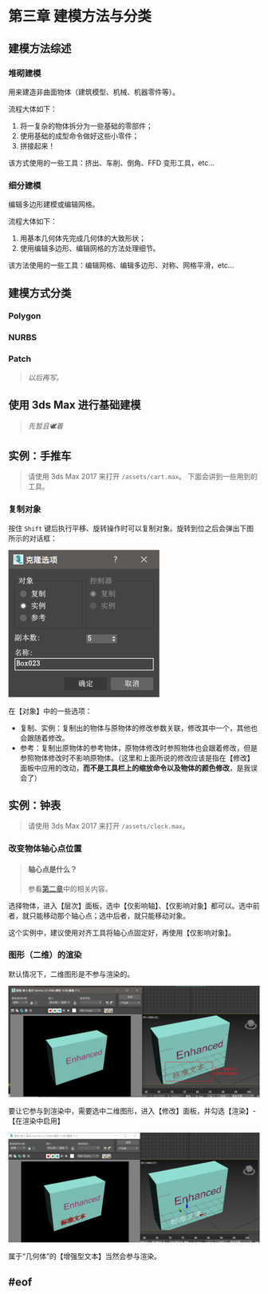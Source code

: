 # 第三章 建模方法与分类

## 建模方法综述

### 堆砌建模

用来建造非曲面物体（建筑模型、机械、机器零件等）。

流程大体如下：

1. 将一复杂的物体拆分为一些基础的零部件；
2. 使用基础的成型命令做好这些小零件；
3. 拼接起来！

该方式使用的一些工具：挤出、车削、倒角、FFD 变形工具，etc…

### 细分建模

编辑多边形建模或编辑网格。

流程大体如下：

1. 用基本几何体先完成几何体的大致形状；
2. 使用编辑多边形、编辑网格的方法处理细节。

该方法使用的一些工具：编辑网格、编辑多边形、对称、网格平滑，etc…

## 建模方式分类

### Polygon

### NURBS

### Patch

>*以后再写。*

## 使用 3ds Max 进行基础建模

>*先暂且🕊着*

## 实例：手推车

> 请使用 3ds Max 2017 来打开 `/assets/cart.max`。
> 下面会讲到一些用到的工具。

### 复制对象

按住 `Shift` 键后执行平移、旋转操作时可以复制对象。旋转到位之后会弹出下图所示的对话框：
  
![克隆选项](res/copy-options.png)
  
在【对象】中的一些选项：
  
* 复制、实例：复制出的物体与原物体的修改参数关联，修改其中一个，其他也会跟随着修改。
* 参考：复制出原物体的参考物体，原物体修改时参照物体也会跟着修改，但是参照物体修改时不影响原物体。（这里和上面所说的修改应该是指在【修改】面板中应用的改动，**而不是工具栏上的缩放命令以及物体的颜色修改**，是我误会了）

## 实例：钟表

> 请使用 3ds Max 2017 来打开 `/assets/clock.max`。

### 改变物体轴心点位置

>#### 轴心点是什么？
>参看[第二章](https://whatever)中的相关内容。

选择物体，进入【层次】面板，选中【仅影响轴】、【仅影响对象】都可以。选中前者，就只能移动那个轴心点；选中后者，就只能移动对象。

这个实例中，建议使用对齐工具将轴心点固定好，再使用【仅影响对象】。

### 图形（二维）的渲染

默认情况下，二维图形是不参与渲染的。

![](res/2d-not-rendered.png)

要让它参与到渲染中，需要选中二维图形，进入【修改】面板，并勾选【渲染】-【在渲染中启用】

![](res/2d-rendered.png)

属于“几何体”的【增强型文本】当然会参与渲染。

## #eof